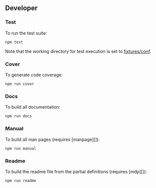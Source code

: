 ## Developer

### Test

To run the test suite:

```
npm test
```

Note that the working directory for test execution is set to 
[fixtures/conf](/test/fixtures/conf).

### Cover

To generate code coverage:

```
npm run cover
```

### Docs

To build all documentation:

```
npm run docs
```

### Manual

To build all man pages (requires [manpage][]):

```
npm run manual
```

### Readme

To build the readme file from the partial definitions (requires [mdp][]):

```
npm run readme
```
